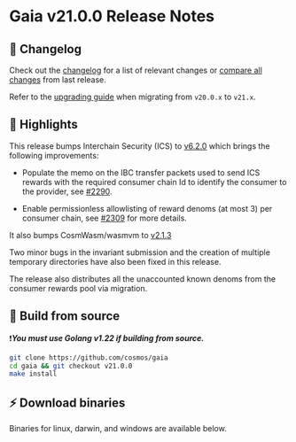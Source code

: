 # Gaia v21.0.0 Release Notes 

## 📝 Changelog

Check out the [changelog](https://github.com/cosmos/gaia/blob/v21.0.0/CHANGELOG.md) for a list of relevant changes or [compare all changes](https://github.com/cosmos/gaia/compare/v20.0.1....v21.0.0) from last release.

<!-- Add the following line for major releases -->
Refer to the [upgrading guide](https://github.com/cosmos/gaia/blob/release/v21.x/UPGRADING.md) when migrating from `v20.0.x` to `v21.x`.

## 🚀 Highlights

<!-- Add any highlights of this release -->

This release bumps Interchain Security (ICS) to [v6.2.0](https://github.com/cosmos/interchain-security/releases/tag/v6.2.0) which brings the following improvements:

- Populate the memo on the IBC transfer packets used to send ICS rewards
with the required consumer chain Id to identify the consumer to the provider, see [#2290](https://github.com/cosmos/interchain-security/pull/2290).

- Enable permissionless allowlisting of reward denoms (at most 3) per consumer chain, see [#2309](https://github.com/cosmos/interchain-security/pull/2309) for more details.

It also bumps CosmWasm/wasmvm to [v2.1.3](https://github.com/CosmWasm/wasmvm/releases/tag/v2.1.3)

Two minor bugs in the invariant submission and the creation of multiple temporary directories have also been fixed in this release.

The release also distributes all the unaccounted known denoms from  the
 consumer rewards pool via migration.

## 🔨 Build from source

❗***You must use Golang v1.22 if building from source.***

```bash
git clone https://github.com/cosmos/gaia
cd gaia && git checkout v21.0.0
make install
```

## ⚡️ Download binaries

Binaries for linux, darwin, and windows are available below.